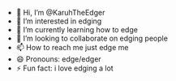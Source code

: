 - 👋 Hi, I’m @KaruhTheEdger
- 👀 I’m interested in edging
- 🌱 I’m currently learning how to edge
- 💞️ I’m looking to collaborate on edging people
- 📫 How to reach me just edge me
- 😄 Pronouns: edge/edger
- ⚡ Fun fact: i love edging a lot

<!---
KaruhTheEdger/KaruhTheEdger is a ✨ special ✨ repository because its `README.md` (this file) appears on your GitHub profile.
You can click the Preview link to take a look at your changes.
--->
